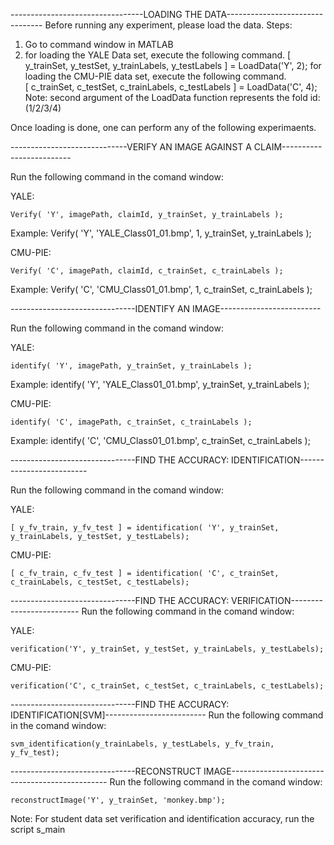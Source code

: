 ---------------------------------LOADING THE DATA--------------------------------
Before running any experiment, please load the data.
Steps:
1. Go to command window in MATLAB
2. for loading the YALE Data set, execute the following command.
	[ y_trainSet, y_testSet, y_trainLabels, y_testLabels ] = LoadData('Y', 2);
   for loading the CMU-PIE data set, execute the following command.		
	[ c_trainSet, c_testSet, c_trainLabels, c_testLabels ] = LoadData('C', 4);
 Note: second argument of the LoadData function represents the fold id: (1/2/3/4)



Once loading is done, one can perform any of the following experimaents.


-----------------------------VERIFY AN IMAGE AGAINST A CLAIM-------------------------

Run the following command in the comand window:

YALE:


	Verify( 'Y', imagePath, claimId, y_trainSet, y_trainLabels );
Example:
	Verify( 'Y', 'YALE_Class01_01.bmp', 1, y_trainSet, y_trainLabels );

CMU-PIE:


	Verify( 'C', imagePath, claimId, c_trainSet, c_trainLabels );
Example:
	Verify( 'C', 'CMU_Class01_01.bmp', 1, c_trainSet, c_trainLabels );

	


-------------------------------IDENTIFY AN IMAGE-------------------------

Run the following command in the comand window:

YALE:


	identify( 'Y', imagePath, y_trainSet, y_trainLabels );
Example:
	identify( 'Y', 'YALE_Class01_01.bmp', y_trainSet, y_trainLabels );


CMU-PIE:


	identify( 'C', imagePath, c_trainSet, c_trainLabels );
Example:
	identify( 'C', 'CMU_Class01_01.bmp', c_trainSet, c_trainLabels );


-------------------------------FIND THE ACCURACY: IDENTIFICATION-------------------------

Run the following command in the comand window:

YALE:


	[ y_fv_train, y_fv_test ] = identification( 'Y', y_trainSet, y_trainLabels, y_testSet, y_testLabels);



CMU-PIE:


	[ c_fv_train, c_fv_test ] = identification( 'C', c_trainSet, c_trainLabels, c_testSet, c_testLabels);


-------------------------------FIND THE ACCURACY: VERIFICATION-------------------------
Run the following command in the comand window:

YALE:


	verification('Y', y_trainSet, y_testSet, y_trainLabels, y_testLabels);


CMU-PIE:


	verification('C', c_trainSet, c_testSet, c_trainLabels, c_testLabels);


-------------------------------FIND THE ACCURACY: IDENTIFICATION[SVM]-------------------------
Run the following command in the comand window:

	svm_identification(y_trainLabels, y_testLabels, y_fv_train, y_fv_test);


-------------------------------RECONSTRUCT IMAGE-----------------------------------------------
Run the following command in the comand window:


	reconstructImage('Y', y_trainSet, 'monkey.bmp');

Note: For student data set verification and identification accuracy, run the script s_main






